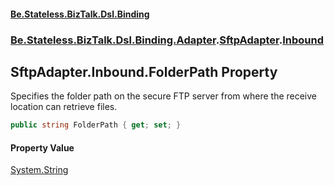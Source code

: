 #### [Be.Stateless.BizTalk.Dsl.Binding](README.md 'README')
### [Be.Stateless.BizTalk.Dsl.Binding.Adapter](Be.Stateless.BizTalk.Dsl.Binding.Adapter.md 'Be.Stateless.BizTalk.Dsl.Binding.Adapter').[SftpAdapter](SftpAdapter.md 'Be.Stateless.BizTalk.Dsl.Binding.Adapter.SftpAdapter').[Inbound](SftpAdapter.Inbound.md 'Be.Stateless.BizTalk.Dsl.Binding.Adapter.SftpAdapter.Inbound')

## SftpAdapter.Inbound.FolderPath Property

Specifies the folder path on the secure FTP server from where the receive location can retrieve files.

```csharp
public string FolderPath { get; set; }
```

#### Property Value
[System.String](https://docs.microsoft.com/en-us/dotnet/api/System.String 'System.String')
